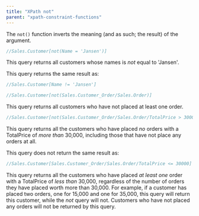 ```yaml
---
title: "XPath not"
parent: "xpath-constraint-functions"
---
```



The `not()` function inverts the meaning (and as such; the result) of the argument.

```java
//Sales.Customer[not(Name = 'Jansen')]
```

This query returns all customers whose names is _not_ equal to 'Jansen'.

This query returns the same result as:

```java
//Sales.Customer[Name != 'Jansen']
```

```java
//Sales.Customer[not(Sales.Customer_Order/Sales.Order)]
```

This query returns all customers who have not placed at least one order.

```java
//Sales.Customer[not(Sales.Customer_Order/Sales.Order/TotalPrice > 30000)]
```

This query returns all the customers who have placed *no* orders with a TotalPrice of *more than* 30,000, including those that have not place any orders at all.

This query does not return the same result as:

```java
//Sales.Customer[Sales.Customer_Order/Sales.Order/TotalPrice <= 30000]
```

This query returns all the customers who have placed *at least one* order with a TotalPrice of *less than* 30,000, regardless of the number of orders they have placed worth more than 30,000. For example, if a customer has placed two orders, one for 15,000 and one for 35,000, this query will return this customer, while the *not* query will not. Customers who have not placed any orders will not be returned by this query.
